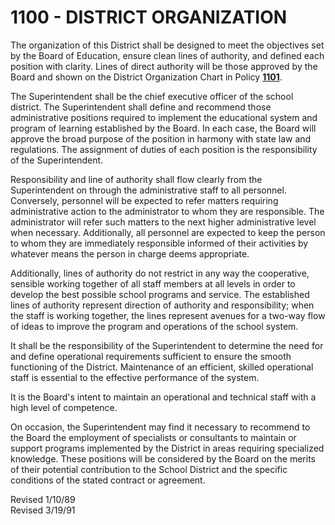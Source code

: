 1100 - DISTRICT ORGANIZATION
============================

The organization of this District shall be designed to meet the
objectives set by the Board of Education, ensure clean lines of
authority, and defined each position with clarity. Lines of direct
authority will be those approved by the Board and shown on the District
Organization Chart in Policy [**1101**](po1101.htm).

The Superintendent shall be the chief executive officer of the school
district. The Superintendent shall define and recommend those
administrative positions required to implement the educational system
and program of learning established by the Board. In each case, the
Board will approve the broad purpose of the position in harmony with
state law and regulations. The assignment of duties of each position is
the responsibility of the Superintendent.

Responsibility and line of authority shall flow clearly from the
Superintendent on through the administrative staff to all personnel.
Conversely, personnel will be expected to refer matters requiring
administrative action to the administrator to whom they are responsible.
The administrator will refer such matters to the next higher
administrative level when necessary. Additionally, all personnel are
expected to keep the person to whom they are immediately responsible
informed of their activities by whatever means the person in charge
deems appropriate.

Additionally, lines of authority do not restrict in any way the
cooperative, sensible working together of all staff members at all
levels in order to develop the best possible school programs and
service. The established lines of authority represent direction of
authority and responsibility; when the staff is working together, the
lines represent avenues for a two-way flow of ideas to improve the
program and operations of the school system.

It shall be the responsibility of the Superintendent to determine the
need for and define operational requirements sufficient to ensure the
smooth functioning of the District. Maintenance of an efficient, skilled
operational staff is essential to the effective performance of the
system.

It is the Board's intent to maintain an operational and technical staff
with a high level of competence.

On occasion, the Superintendent may find it necessary to recommend to
the Board the employment of specialists or consultants to maintain or
support programs implemented by the District in areas requiring
specialized knowledge. These positions will be considered by the Board
on the merits of their potential contribution to the School District and
the specific conditions of the stated contract or agreement.

Revised 1/10/89\
 Revised 3/19/91
